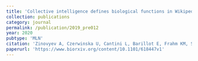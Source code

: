```yaml
---
title: 'Collective intelligence defines biological functions in Wikipedia as communities in the hidden protein connection network'
collection: publications
category: journal
permalink: /publication/2019_pre012
year: 2020
pubtype: 'MLN'
citation: 'Zinovyev A, Czerwinska U, Cantini L, Barillot E, Frahm KM, Shepelyansky DL <a href="https://www.biorxiv.org/content/10.1101/618447v1">Collective intelligence defines biological functions in Wikipedia as communities in the hidden protein connection network</a>. 2020. PLoS Computational Biology, in press'
paperurl: 'https://www.biorxiv.org/content/10.1101/618447v1'
---
```


